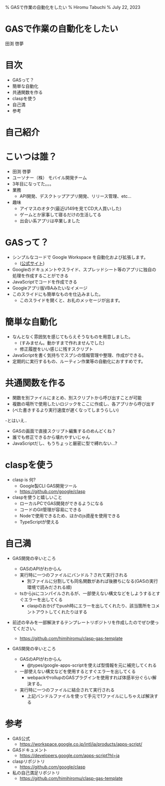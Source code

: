 % GASで作業の自動化をしたい
% Hiromu Tabuchi
% July 22, 2023

# GASで作業の自動化をしたい

田渕 啓夢

# 目次

- GASって？
- 簡単な自動化
- 共通関数を作る
- claspを使う
- 自己満
- 参考

# 自己紹介

# こいつは誰？

- 田渕 啓夢
- ユーソナー（株） モバイル開発チーム
- 3年目になってた。。。
- 業務
  - API開発、デスクトップアプリ開発、リリース管理、etc…
- 趣味
  - アイマスのオタク(最近U149を見てCD大人買いした)
  - ゲームとか家事して寝るだけの生活してる
  - 出会い系アプリは卒業しました

# GASって？

- シンプルなコードで Google Workspace を自動化および拡張します。
  - ([公式サイト](https://developers.google.com/apps-script?hl=ja))
- Googleのドキュメントやスライド、スプレッドシート等のアプリに独自の処理を作成することができる
- JavaScriptでコードを作成できる
- Googleアプリ版VBAみたいなイメージ
- このスライドにも簡単なものを仕込みました。
  - このスライドを開くと、お礼のメッセージが出ます。

# 簡単な自動化

- なんとなく雰囲気を感じてもらえそうなものを用意しました。
  - (すみません。動かすまで作れませんでした)
  - 修正履歴をいい感じに残すスクリプト
- JavaScriptを書く気持ちでスプシの情報管理や整理、作成ができる。
- 定期的に実行するもの、ルーティン作業等の自動化におすすめです。

# 共通関数を作る

- 関数を別ファイルにまとめ、別スクリプトから呼び出すことが可能
- 複数の場所で使用したいロジックをここに作成し、各アプリから呼び出す
- (べた書きするより実行速度が遅くなってしまうらしい)

-とはいえ..
  - GASの画面で直接スクリプト編集するのめんどくね？
  - 誰でも修正できるから壊れやすいじゃん
  - JavaScriptだし、もうちょっと厳密に型で縛れない...?

# claspを使う

- clasp is 何?
  - Google製CLI GAS開発ツール
  - https://github.com/google/clasp
- claspを使うと嬉しいこと
  - ローカルPCでGAS開発ができるようになる
  - コードのGit管理が容易にできる
  - Nodeで使用できるため、ほかのjs資産を使用できる
  - TypeScriptが使える

# 自己満

- GAS開発の辛いところ
  - GASのAPIがわからん
  - 実行時に一つのファイルにバンドル？されて実行される
    - 別ファイルに分割しても同名関数があれば後勝ちになる(GASの実行環境で読みだされる順)
  - tsからjsにコンパイルされるが、一部使えない構文などをしようするとすぐエラーを出してくる
    - claspのおかげでpush時にエラーを出してくれたり、該当箇所をコメントアウトしてくれたりはする

- 前述の辛みを一部解決するテンプレートリポジトリを作成したのでぜひ使ってください。
  - https://github.com/himihiromu/clasp-gas-template

- GAS開発の辛いところ
  - GASのAPIがわからん
    - @types/google-apps-scriptを使えば型情報を元に補完してくれる
  - 一部使えない構文などを使用するとすぐエラーを出してくる
    - webpackやrollupのGASプラグインを使用すれば体感半分ぐらい解決する。
  - 実行時に一つのファイルに結合されて実行される
    - 上記バンドルファイルを使って手元で1ファイルにしちゃえば解決する

# 参考

- GAS公式
  - https://workspace.google.co.jp/intl/ja/products/apps-script/
- GASドキュメント
  - https://developers.google.com/apps-script?hl=ja
- claspリポジトリ
  - https://github.com/google/clasp
- 私の自己満足リポジトリ
  - https://github.com/himihiromu/clasp-gas-template
